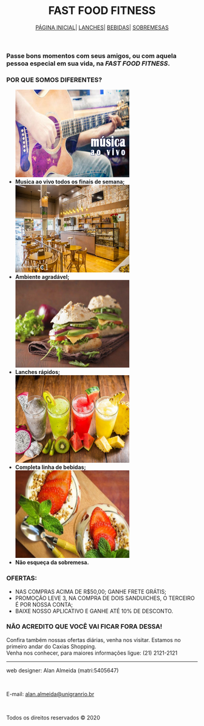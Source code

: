 <!DOCTYPE HTML>
<HTML LANG="PT-BR">
            <HEAD>
                <meta charset="utf-8">
                <TITLE>FASTFOOD</TITLE>
                <link rel="stylesheet" type="text/css" href="CSS/CONFIG.CSS">
            </HEAD>
            <style>
                body {
                background-image: url('IMG/FUNDO.JPEG');
                background-attachment: fixed;
                background-size: cover;
                background-repeat: no-repeat;
                width: 100%;
                height: 100%;
                }
            </style>            
            <BODY>
                <HEADER>
                     <H1>FAST FOOD FITNESS</H1>
                <nav>
                    <a href="index.html">PÁGINA INICIAL</a>|
                    <a href="LANCHES.HTML">LANCHES</a>|
                    <a href="BEBIDAS.HTML">BEBIDAS</a>|
                    <a href="SOBREMESAS.HTML">SOBREMESAS</a>
                </nav>
                </HEADER>
                <div class="TEXTO">
                <H3>Passe bons momentos com seus amigos, ou com aquela pessoa especial em sua vida, na <EM><strong>FAST FOOD FITNESS</strong></EM>.</H3>
                <H3>POR QUE SOMOS DIFERENTES?</H3>
                <UL>
                    <strong>
                             <img src="IMG/AOVIVO.JPG" WIDTH=300 HEIGHT=230 class="displayed" src="50" alt="50">
                         <LI>Musica ao vivo todos os finais de semana;</LI>
                            <img src="IMG/AMBI.JPG"WIDTH=300 HEIGHT=230 class="displayed" src="50" alt="50">
                         <LI>Ambiente agradável;</LI>
                            <img src="IMG/SANDU.JPG"WIDTH=300 HEIGHT=230 class="displayed" src="50" alt="50">
                         <LI>Lanches rápidos;</LI>
                            <img src="IMG/BEBID.JPG"WIDTH=300 HEIGHT=230 class="displayed" src="50" alt="50">
                         <LI>Completa linha de bebidas;</LI>
                            <img src="IMG/SOBRE.webp"WIDTH=300 HEIGHT=230 class="displayed" src="50" alt="50">
                         <LI>Não esqueça da sobremesa.</LI>
                    </STRONG>
                </UL>
                <H3>OFERTAS:</H3>
                <UL>               
                        <LI>NAS COMPRAS ACIMA DE R$50,00; GANHE FRETE GRÁTIS;</LI>
                        <LI>PROMOÇÃO LEVE 3, NA COMPRA DE DOIS SANDUICHES, O TERCEIRO É POR NOSSA CONTA;</LI>
                        <LI>BAIXE NOSSO APLICATIVO E GANHE ATÉ 10% DE DESCONTO.</LI>                    
                </UL>
                <H3>NÃO ACREDITO QUE VOCÊ VAI FICAR FORA DESSA!</H3>
                <P>Confira também nossas ofertas diárias, venha nos visitar. Estamos no primeiro andar do Caxias Shopping.<br> Venha nos conhecer, para maiores informações ligue: (21) 2121-2121</P>
                </div>
                <HR>
                <footer>
                    <p>web designer: Alan Almeida (matri:5405647)</p><BR>
                    <p>E-mail: <a href="mailto:alan.almeida@unigranrio.br"> alan.almeida@unigranrio.br</a></p><BR>
                   <p>Todos os direitos reservados &copy 2020</p>
         </footer>
            </body>
        </html>